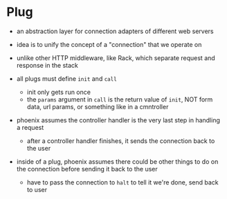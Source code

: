 # Plug

- an abstraction layer for connection adapters of different web servers
- idea is to unify the concept of a "connection" that we operate on
- unlike other HTTP middleware, like Rack, which separate request and response in the stack
- all plugs must define `init` and `call`
  - init only gets run once
  - the `params` argument in `call` is the return value of `init`, NOT form data, url params, or something like in a cmntroller

- phoenix assumes the controller handler is the very last step in handling a request
  - after a controller handler finishes, it sends the connection back to the user
- inside of a plug, phoenix assumes there could be other things to do on the connection before sending it back to the user
  - have to pass the connection to `halt` to tell it we're done, send back to user
